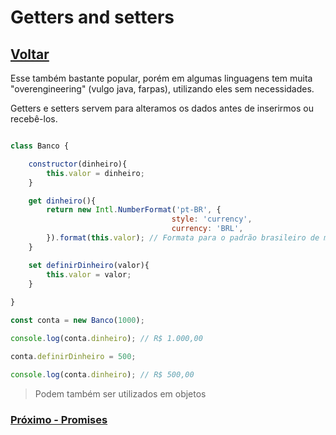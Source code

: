 # Getters and setters

## [Voltar](./ClassInheritance.md)

Esse também bastante popular, porém em algumas linguagens tem muita "overengineering"  (vulgo java, farpas), utilizando eles sem necessidades.

Getters e setters servem para alteramos os dados antes de inserirmos ou recebê-los.

```js

class Banco {

    constructor(dinheiro){
        this.valor = dinheiro;
    }

    get dinheiro(){
        return new Intl.NumberFormat('pt-BR', {
                                    style: 'currency',
                                    currency: 'BRL',
        }).format(this.valor); // Formata para o padrão brasileiro de moedas
    }

    set definirDinheiro(valor){
        this.valor = valor;
    }
    
}

const conta = new Banco(1000);

console.log(conta.dinheiro); // R$ 1.000,00

conta.definirDinheiro = 500;

console.log(conta.dinheiro); // R$ 500,00

```

> Podem também ser utilizados em objetos


### [Próximo - Promises](./Promises.md)
